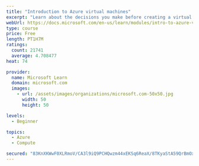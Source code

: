 ```yaml
---
title: "Introduction to Azure virtual machines"
excerpt: "Learn about the decisions you make before creating a virtual machine, the options to create and manage the VM, and the extensions and services you use to manage your VM."
webUrl: https://docs.microsoft.com/en-us/learn/modules/intro-to-azure-virtual-machines/
type: course
price: Free
length: PT1H7M
ratings:
  count: 21741
  average: 4.708477
heat: 74

provider:
  name: Microsoft Learn
  domain: microsoft.com
  images:
    - url: /assets/images/organizations/microsoft.com-50x50.jpg
      width: 50
      height: 50

levels:
  - Beginner

topics:
  - Azure
  - Compute

secured: "83KnXKWwF0XLRmoV/CA3l9iQ9PCHQwzm44xEKSq6ReaX/8TKyaStA59QrBmOxKpoEGIWmOBIILcv/bVs3A7rOYOkNjI8sKYbXfYOtC+NMivTH2m8SAqKcxC3O3Vho8ITXNfADqUG1Ug26XEflyACfBuSw7LGoogVIAfJvgzzQgwsPIW9MaFXUnJrZjPMl72Ydmvzt8Mq+fcwqTW379bqghWaPm3yr9SB7UTxkiqpIGEG0e2+gNSxdma/Ws90q54o0EPmlHe+hSpTJwmj0Z5zRUeyj5uH0w1OBWPjAQ0q305ZXHT36vhaYr28LkAj5Fjf/WOPU8D+MkAyDfLD0SRQ3M3udFh3WefSO8ZflrEbAqeJSZiHmrmbvURrkJSXAjYNxJAwtQ98x963h/5YTXE81wzXF1CzSKgyc5w9jOUgAwliyDMg6DU5u7+8rISY3jQH;9Z67JtHvIZTt10A6zDZZ/w=="
---
```


